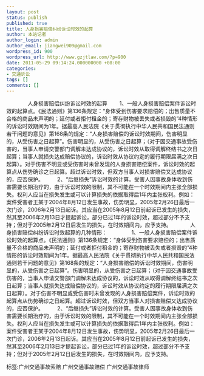 ```yaml
---
layout: post
status: publish
published: true
title: 人身损害赔偿纠纷诉讼时效的起算
author: 本站记者
author_login: admin
author_email: jiangwei909@gmail.com
wordpress_id: 900
wordpress_url: http://www.gzjtlaw.com/?p=900
date: 2011-05-29 09:14:24.000000000 +08:00
categories:
- 交通诉讼
tags: []
comments: []
---
```

　　　　人身损害赔偿纠纷诉讼时效的起算　　 1、一般人身损害赔偿案件诉讼时效的起算点。《民法通则》第136条规定：&ldquo;身体受到伤害要求赔偿的；出售质量不合格的商品未声明的；延付或者拒付租金的；寄存财物被丢失或者损毁的&rdquo;4种情形的诉讼时效期间为1年。据最高人民法院《关于贯彻执行中华人民共和国民法通则若干问题的意见》第168条的规定：&ldquo;人身损害赔偿的诉讼时效期间，伤害明显的，从受伤害之日起算&rdquo;。伤害明显的，从受伤害之日起算；（对于因交通事故受伤害的，当事人申请交警部门调解未达成协议的，诉讼时效从取得调解终结书之次日起算；当事人就损失达成赔偿协议的，诉讼时效从协议约定的履行期限届满之次日起算）。对于伤害不明显或受伤害时未曾发现的人身损害赔偿案件，诉讼时效的起算点从伤势确诊之日起算。超过诉讼时效，但双方当事人对损害赔偿又达成协议的，应否保护。 　　 2、&ldquo;后继损失&rdquo;诉讼时效的计算。受害人因事故身体收到伤害需要长期治疗的，由于诉讼时效的限制，其不可能在一个时效期间内主张全部损失。权利人应当在损失发生或可以计算损失的依据取得后1年内主张权利。例如：案件受害者王某于2004年8月12日发生事故，伤势明显，2005年2月26日最后一次门诊，2006年2月13日起诉。其应当在2005年8月12日前起诉已发生的损失，然其至2006年2月13日才提起诉讼，部分已过1年的诉讼时效，超过部分不予支持；但对于2005年2月12日后发生的损失，在时效期间内，应予支持。　　　　人身损害赔偿纠纷诉讼时效起算的几种情形：　　 　　 1、一般人身损害赔偿案件诉讼时效的起算点。《民法通则》第136条规定：&ldquo;身体受到伤害要求赔偿的；出售质量不合格的商品未声明的；延付或者拒付租金的；寄存财物被丢失或者损毁的&rdquo;4种情形的诉讼时效期间为1年。据最高人民法院《关于贯彻执行中华人民共和国民法通则若干问题的意见》第168条的规定：&ldquo;人身损害赔偿的诉讼时效期间，伤害明显的，从受伤害之日起算&rdquo;。伤害明显的，从受伤害之日起算；（对于因交通事故受伤害的，当事人申请交警部门调解未达成协议的，诉讼时效从取得调解终结书之次日起算；当事人就损失达成赔偿协议的，诉讼时效从协议约定的履行期限届满之次日起算）。对于伤害不明显或受伤害时未曾发现的人身损害赔偿案件，诉讼时效的起算点从伤势确诊之日起算。超过诉讼时效，但双方当事人对损害赔偿又达成协议的，应否保护。 　　 2、&ldquo;后继损失&rdquo;诉讼时效的计算。受害人因事故身体收到伤害需要长期治疗的，由于诉讼时效的限制，其不可能在一个时效期间内主张全部损失。权利人应当在损失发生或可以计算损失的依据取得后1年内主张权利。例如：案件受害者王某于2004年8月12日发生事故，伤势明显，2005年2月26日最后一次门诊，2006年2月13日起诉。其应当在2005年8月12日前起诉已发生的损失，然其至2006年2月13日才提起诉讼，部分已过1年的诉讼时效，超过部分不予支持；但对于2005年2月12日后发生的损失，在时效期间内，应予支持。标签:广州交通事故索赔 广州交通事故赔偿 广州交通事故律师
